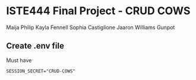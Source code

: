 # ISTE444 Final Project - CRUD COWS
Maija Philip
Kayla Fennell
Sophia Castiglione
Jaaron Williams Gunpot


## Create .env file
Must have 
```
SESSION_SECRET="CRUD-COWS"
```